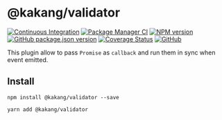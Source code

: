 # @kakang/validator

[![Continuous Integration](https://github.com/kaka-repo/validator/actions/workflows/ci.yml/badge.svg)](https://github.com/kaka-repo/validator/actions/workflows/ci.yml)
[![Package Manager CI](https://github.com/kaka-repo/validator/actions/workflows/package-manager-ci.yml/badge.svg)](https://github.com/kaka-repo/validator/actions/workflows/package-manager-ci.yml)
[![NPM version](https://img.shields.io/npm/v/@kakang/validator.svg?style=flat)](https://www.npmjs.com/package/@kakang/validator)
[![GitHub package.json version](https://img.shields.io/github/package-json/v/kaka-repo/validator)](https://github.com/kaka-repo/validator)
[![Coverage Status](https://coveralls.io/repos/github/kaka-repo/validator/badge.svg?branch=main)](https://coveralls.io/github/kaka-repo/validator?branch=master)
[![GitHub](https://img.shields.io/github/license/kaka-repo/validator)](https://github.com/kaka-repo/validator)

This plugin allow to pass `Promise` as `callback` and run them in sync when event emitted.

## Install

```
npm install @kakang/validator --save

yarn add @kakang/validator
```
